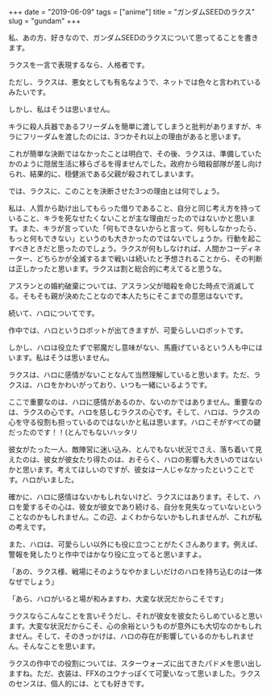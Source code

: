 +++
date = "2019-06-09"
tags = ["anime"]
title = "ガンダムSEEDのラクス"
slug = "gundam"
+++

私、あの方、好きなので、ガンダムSEEDのラクスについて思ってることを書きます。

ラクスを一言で表現するなら、人格者です。

ただし、ラクスは、悪女としても有名なようで、ネットでは色々と言われているみたいです。

しかし、私はそうは思いません。

キラに殺人兵器であるフリーダムを簡単に渡してしまうと批判がありますが、キラにフリーダムを渡したのには、3つかそれ以上の理由があると思います。

これが簡単な決断ではなかったことは明白で、その後、ラクスは、準備していたかのように隠居生活に移らざるを得ませんでした。政府から暗殺部隊が差し向けられ、結果的に、穏健派である父親が殺されてしまいます。

では、ラクスに、このことを決断させた3つの理由とは何でしょう。

私は、人質から助け出してもらった借りであること、自分と同じ考え方を持っていること、キラを死なせたくないことが主な理由だったのではないかと思います。また、キラが言っていた「何もできないからと言って、何もしなかったら、もっと何もできない」というのも大きかったのではないでしょうか。行動を起こすべきときだと思ったのでしょう。ラクスが何もしなければ、人間かコーディネーター、どちらかが全滅するまで戦いは続いたと予想されることから、その判断は正しかったと思います。ラクスは割と総合的に考えてると思うな。

アスランとの婚約破棄については、アスラン父が暗殺を命じた時点で消滅してる。そもそも親が決めたことなので本人たちにそこまでの意思はないです。

続いて、ハロについてです。

作中では、ハロというロボットが出てきますが、可愛らしいロボットです。

しかし、ハロは役立たずで邪魔だし意味がない、馬鹿げているという人も中にはいます。私はそうは思いません。

ラクスは、ハロに感情がないことなんて当然理解していると思います。ただ、ラクスは、ハロをかわいがっており、いつも一緒にいるようです。

ここで重要なのは、ハロに感情があるのか、ないのかではありません。重要なのは、ラクスの心です。ハロを慈しむラクスの心です。そして、ハロは、ラクスの心を守る役割も担っているのではないかと私は思います。ハロこそがすべての鍵だったのです！！(とんでもないハッタリ

彼女がたった一人、敵陣営に迷い込み、とんでもない状況でさえ、落ち着いて見えたのは、彼女が彼女たり得たのは、おそらく、ハロの影響も大きいのではないかと思います。考えてほしいのですが、彼女は一人じゃなかったということです。ハロがいました。

確かに、ハロに感情はないかもしれないけど、ラクスにはあります。そして、ハロを愛するその心は、彼女が彼女であり続ける、自分を見失なっていないということなのかもしれません。この辺、よくわからないかもしれませんが、これが私の考えです。

また、ハロは、可愛らしい以外にも役に立つことがたくさんあります。例えば、警報を発したりと作中ではかなり役に立ってると思いますよ。

「あの、ラクス様、戦場にそのようなやかましいだけのハロを持ち込むのは一体なぜでしょう」

「あら、ハロがいると場が和みますわ、大変な状況だからこそです」

ラクスならこんなことを言いそうだし、それが彼女を彼女たらしめていると思います。大変な状況だからこそ、心の余裕というものが意外にも大切なのかもしれません。そして、そのきっかけは、ハロの存在が影響しているのかもしれません。そんなことを思います。

ラクスの作中での役割については、スターウォーズに出てきたパドメを思い出しますね。ただ、衣装は、FFXのユウナっぽくて可愛いなって思いました。ラクスのセンスは、個人的には、とても好きです。


